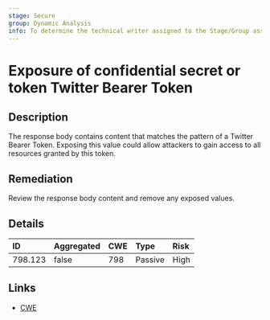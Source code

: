```yaml
---
stage: Secure
group: Dynamic Analysis
info: To determine the technical writer assigned to the Stage/Group associated with this page, see https://about.gitlab.com/handbook/engineering/ux/technical-writing/#assignments
---
```


# Exposure of confidential secret or token Twitter Bearer Token

## Description

The response body contains content that matches the pattern of a Twitter Bearer Token.
Exposing this value could allow attackers to gain access to all resources granted by this token.

## Remediation

Review the response body content and remove any exposed values.

## Details

| ID | Aggregated | CWE | Type | Risk |
|:---|:--------|:--------|:--------|:--------|
| 798.123 | false | 798 | Passive | High |

## Links

- [CWE](https://cwe.mitre.org/data/definitions/798.html)
